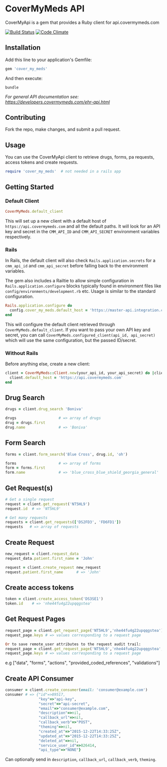 # CoverMyMeds API

CoverMyApi is a gem that provides a Ruby client for api.covermymeds.com

[![Build Status](https://travis-ci.org/covermymeds/cover_my_meds.svg?branch=master)](https://travis-ci.org/covermymeds/cover_my_meds) [![Code Climate](https://codeclimate.com/github/covermymeds/cover_my_meds/badges/gpa.svg)](https://codeclimate.com/github/covermymeds/cover_my_meds)

## Installation

Add this line to your application's Gemfile:

```ruby
gem 'cover_my_meds'
```

And then execute:

```
bundle
```

*For general API documentation see: https://developers.covermymeds.com/ehr-api.html*

## Contributing

Fork the repo, make changes, and submit a pull request.

## Usage

You can use the CoverMyApi client to retrieve drugs, forms, pa requests, access tokens and create requests.

```ruby
require 'cover_my_meds'  # not needed in a rails app
```

## Getting Started

### Default Client

```ruby
CoverMyMeds.default_client
```

This will set up a new client with a default host of
`https://api.covermymeds.com` and all the default paths. It will look for an API
key and secret in the `CMM_API_ID` and `CMM_API_SECRET` environment variables
respectively.

### Rails

In Rails, the default client will also check `Rails.application.secrets` for a
`cmm_api_id` and `cmm_api_secret` before falling back to the environment
variables.

The gem also includes a Railtie to allow simple configuration in
`Rails.application.configure` blocks typically found in environment files like
`config/environments/development.rb` etc. Usage is similar to the standard
configuration.

```ruby
Rails.application.configure do
  config.cover_my_meds.default_host = 'https://master-api.integration.covermymeds.com'
end
```

This will configure the default client retrieved through
`CoverMyMeds.default_client`. If you want to pass your own API key and secret,
you can call `CoverMyMeds.configured_client(api_id, api_secret)` which will use
the same configuration, but the passed ID/secret.

### Without Rails

Before anything else, create a new client:

```ruby
client = CoverMyMeds::Client.new(your_api_id, your_api_secret) do |client|
  client.default_host = 'https://api.covermymeds.com'
end
```

## Drug Search

```ruby
drugs = client.drug_search 'Boniva'

drugs                   # => array of drugs
drug = drugs.first
drug.name               # => 'Boniva'
```

## Form Search

```ruby
forms = client.form_search('Blue Cross', drug.id, 'oh')

forms                   # => array of forms
form = forms.first
form.name               # => 'blue_cross_blue_shield_georgia_general'
```

## Get Request(s)

```ruby
# Get a single request
request = client.get_request('NT5HL9')
request.id  # => 'NT5HL9'

# Get many requests
requests = client.get_requests(['DS2FD3', 'FD6FD1'])
requests   # => array of requests
```

## Create Request

```ruby
new_request = client.request_data
request_data.patient.first_name = 'John'

request = client.create_request new_request
request.patient.first_name      # => 'John'
```


## Create access tokens

```ruby
token = client.create_access_token('DS3SE1')
token.id    # => 'nhe44fu4g22upqqgstea'
```

## Get Request Pages
```ruby
request_page = client.get_request_page('NT5HL9','nhe44fu4g22upqqgstea')
request_page.keys # => values corresponding to a request page

Or to save remote_user attributes to the request audit trail:
request_page = client.get_request_page('NT5HL9','nhe44fu4g22upqqgstea', { remote_user_key: 'remote_user_value' })
request_page.keys # => values corresponding to a request page
```
e.g ["data", "forms", "actions", "provided_coded_references", "validations"]

## Create API Consumer
```ruby
consumer = client.create_consumer(email: 'consumer@example.com')
consumer # => {"id"=>89517,
               "key"=>"api-key",
               "secret"=>"api-secret",
               "email"=>"consumer@example.com",
               "description"=>nil,
               "callback_url"=>nil,
               "callback_verb"=>"POST",
               "theming"=>nil,
               "created_at"=>"2015-12-22T14:33:25Z",
               "updated_at"=>"2015-12-22T14:33:25Z",
               "deleted_at"=>nil,
               "service_user_id"=>826414,
               "api_type"=>"NONE"}
```
Can optionally send in `description`, `callback_url`, `callback_verb`, `theming`.
